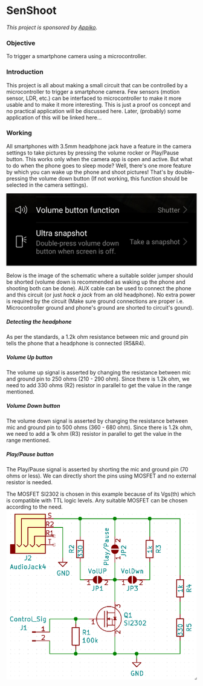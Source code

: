 # SenShoot
*This project is sponsored by [Appiko](https://appiko.org).*
### Objective
To trigger a smartphone camera using a microcontroller.
### Introduction
This project is all about making a small circuit that can be controlled by a microcontroller to trigger a smartphone camera. Few sensors (motion sensor, LDR, etc.) can be interfaced to microcontroller to make it more usable and to make it more interesting. This is just a proof os concept and no practical application will be discussed here. Later, (probably) some application of this will be linked here...
### Working
All smartphones with 3.5mm headphone jack have a feature in the camera settings to take pictures by pressing the volume rocker or Play/Pause button. This works only when the camera app is open and active. But what to do when the phone goes to sleep mode? Well, there's one more feature by which you can wake up the phone and shoot pictures! That's by double-pressing the volume down button (If not working, this function should be selected in the camera settings).

![Settings](https://github.com/sudhi345/SenShoot/blob/master/Images/Camera_settings.jpg)

Below is the image of the schematic where a suitable solder jumper should be shorted (volume down is recommended as waking up the phone and shooting both can be done). AUX cable can be used to connect the phone and this circuit (or just *hack a jack* from an old headphone). No extra power is required by the circuit (Make sure ground connections are proper i.e. Microcontroller ground and phone's ground are shorted to circuit's gound).  
##### Detecting the headphone
As per the standards, a 1.2k ohm resistance between mic and ground pin tells the phone that a headphone is connected (R5&R4).
##### Volume Up button
The volume up signal is asserted by changing the resistance between mic and ground pin to 250 ohms (210 - 290 ohm). Since there is 1.2k ohm, we need to add 330 ohms (R2) resistor in parallel to get the value in the range mentioned.
##### Volume Down button
The volume down signal is asserted by changing the resistance between mic and ground pin to 500 ohms (360 - 680 ohm). Since there is 1.2k ohm, we need to add a 1k ohm (R3) resistor in parallel to get the value in the range mentioned.
##### Play/Pause button
The Play/Pause signal is asserted by shorting the mic and ground pin (70 ohms or less). We can directly short the pins using MOSFET and no external resistor is needed.

The MOSFET SI2302 is chosen in this example because of its Vgs(th) which is compatible with TTL logic levels. Any suitable MOSFET can be chosen according to the need.
![Schematic](https://github.com/sudhi345/SenShoot/blob/master/Images/Schematic.png)
